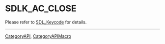 # SDLK_AC_CLOSE

Please refer to [SDL_Keycode](SDL_Keycode) for details.

----
[CategoryAPI](CategoryAPI), [CategoryAPIMacro](CategoryAPIMacro)

